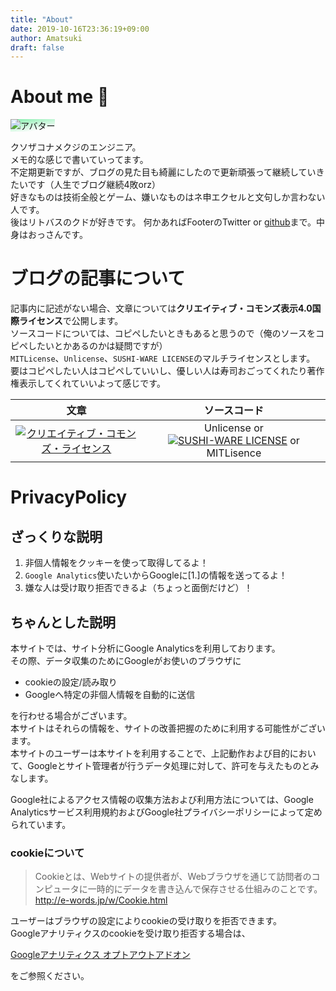 ```yaml
---
title: "About"
date: 2019-10-16T23:36:19+09:00
author: Amatsuki
draft: false
---
```

# About me 🚀
<img alt="アバター" src="https://github.com/AmatsukiUrato.png" style="background:-webkit-linear-gradient(280deg,hsla(142.83,75.49%,72.42%,1) 2%,hsla(142.83,75.49%,72.42%,0) 79%);background:linear-gradient(170deg,hsla(142.83,75.49%,72.42%,1) 2%,hsla(142.83,75.49%,72.42%,0) 79%)">

クソザコナメクジのエンジニア。  
メモ的な感じで書いていってます。  
不定期更新ですが、ブログの見た目も綺麗にしたので更新頑張って継続していきたいです（人生でブログ継続4敗orz）  
好きなものは技術全般とゲーム、嫌いなものはネ申エクセルと文句しか言わない人です。  
後はリトバスのクドが好きです。
何かあればFooterのTwitter or [github](https://github.com/AmatsukiUrato/homepage)まで。中身はおっさんです。

# ブログの記事について
記事内に記述がない場合、文章については**クリエイティブ・コモンズ表示4.0国際ライセンス**で公開します。  
ソースコードについては、コピペしたいときもあると思うので（俺のソースをコピペしたいとかあるのかは疑問ですが）  
`MITLicense`、`Unlicense`、`SUSHI-WARE LICENSE`のマルチライセンスとします。  
要はコピペしたい人はコピペしていいし、優しい人は寿司おごってくれたり著作権表示してくれていいよって感じです。

|文章|ソースコード|
|:---:|:---:|
|<a rel="license" href="http://creativecommons.org/licenses/by/4.0/"><img alt="クリエイティブ・コモンズ・ライセンス" style="border-width:0" src="https://i.creativecommons.org/l/by/4.0/88x31.png" /></a>|Unlicense or [![SUSHI-WARE LICENSE](https://img.shields.io/badge/license-SUSHI--WARE%F0%9F%8D%A3-blue.svg)](https://github.com/MakeNowJust/sushi-ware) or MITLisence|

# PrivacyPolicy
## ざっくりな説明
1. 非個人情報をクッキーを使って取得してるよ！
2. `Google Analytics`使いたいからGoogleに[1.]の情報を送ってるよ！
3. 嫌な人は受け取り拒否できるよ（ちょっと面倒だけど）！

## ちゃんとした説明
本サイトでは、サイト分析にGoogle Analyticsを利用しております。  
その際、データ収集のためにGoogleがお使いのブラウザに 

- cookieの設定/読み取り
- Googleへ特定の非個人情報を自動的に送信

を行わせる場合がございます。  
本サイトはそれらの情報を、サイトの改善把握のために利用する可能性がございます。  
本サイトのユーザーは本サイトを利用することで、上記動作および目的において、Googleとサイト管理者が行うデータ処理に対して、許可を与えたものとみなします。

Google社によるアクセス情報の収集方法および利用方法については、Google Analyticsサービス利用規約およびGoogle社プライバシーポリシーによって定められています。

### cookieについて
>Cookieとは、Webサイトの提供者が、Webブラウザを通じて訪問者のコンピュータに一時的にデータを書き込んで保存させる仕組みのことです。  
>http://e-words.jp/w/Cookie.html

ユーザーはブラウザの設定によりcookieの受け取りを拒否できます。  
Googleアナリティクスのcookieを受け取り拒否する場合は、

[Googleアナリティクス オプトアウトアドオン](https://tools.google.com/dlpage/gaoptout)

をご参照ください。